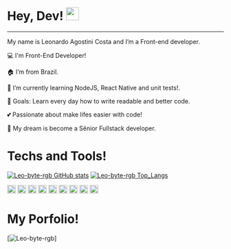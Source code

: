 # Hey, Dev! <img src=https://c.tenor.com/y2JXkY1pXkwAAAAM/cat-computer.gif width="30">


---

My name is Leonardo Agostini Costa and I’m a Front-end developer.

💻 I'm Front-End Developer!

🏠 I’m from Brazil.

📗 I’m currently learning NodeJS, React Native and unit tests!.

🎯 Goals: Learn every day how to write readable and better code.

💕 Passionate about make lifes easier with code!

💭 My dream is become a Sênior Fullstack developer.

# Techs and Tools!

[![Leo-byte-rgb GitHub stats](https://github-readme-stats.vercel.app/api?username=Leo-byte-rgb)](https://github.com/Leo-byte-rgb/github-readme-stats)
[![Leo-byte-rgb Top_Langs](https://github-readme-stats.vercel.app/api/top-langs/?username=Leo-byte-rgb&layout=compact)](https://github.com/NOMEGIT/github-readme-stats)



<code><img height="20" src="https://img.shields.io/badge/JavaScript-323330?style=for-the-badge&logo=javascript&logoColor=F7DF1E"></code>
<code><img height="20" src="https://img.shields.io/badge/TypeScript-007ACC?style=for-the-badge&logo=typescript&logoColor=white"></code>
<code><img height="20" src="https://img.shields.io/badge/CSS3-1572B6?style=for-the-badge&logo=css3&logoColor=white"></code>
<code><img height="20" src="https://img.shields.io/badge/React-20232A?style=for-the-badge&logo=react&logoColor=61DAFB"></code>
<code><img height="20" src="https://img.shields.io/badge/React_Native-20232A?style=for-the-badge&logo=react&logoColor=61DAFB"></code>
<code><img height="20" src="https://img.shields.io/badge/styled--components-DB7093?style=for-the-badge&logo=styled-components&logoColor=white"></code>
<code><img height="20" src="https://img.shields.io/badge/Sass-CC6699?style=for-the-badge&logo=sass&logoColor=white"></code>
<code><img height="20" src="https://img.shields.io/badge/Sass-CC6699?style=for-the-badge&logo=sass&logoColor=white"></code>
<code><img height="20" src="https://img.shields.io/badge/Node.js-339933?style=for-the-badge&logo=nodedotjs&logoColor=white"></code>

# My Porfolio!

[![Leo-byte-rgb](https://portfolio-six-ashy-15.vercel.app/)]

